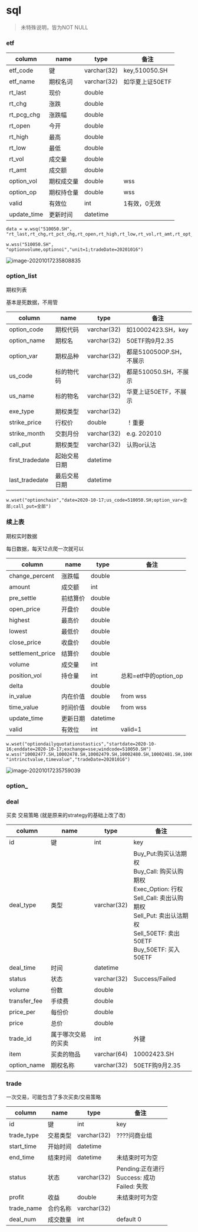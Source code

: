 # sql

> 未特殊说明，皆为NOT NULL

### etf

| column      | name       | type        | 备注            |
| ----------- | ---------- | ----------- | --------------- |
| etf_code    | 键         | varchar(32) | key,510050.SH   |
| etf_name    | 期权名词   | varchar(32) | 如华夏上证50ETF |
| rt_last     | 现价       | double      |                 |
| rt_chg      | 涨跌       | double      |                 |
| rt_pcg_chg  | 涨跌幅     | double      |                 |
| rt_open     | 今开       | double      |                 |
| rt_high     | 最高       | double      |                 |
| rt_low      | 最低       | double      |                 |
| rt_vol      | 成交量     | double      |                 |
| rt_amt      | 成交额     | double      |                 |
| option_vol  | 期权成交量 | double      | wss             |
| option_op   | 期权持仓量 | double      | wss             |
| valid       | 有效位     | int         | 1有效，0无效    |
| update_time | 更新时间   | datetime    |                 |

```
data = w.wsq("510050.SH", "rt_last,rt_chg,rt_pct_chg,rt_open,rt_high,rt_low,rt_vol,rt_amt,rt_opt_vs")

w.wss("510050.SH", "optionvolume,optionoi","unit=1;tradeDate=20201016")
```

![image-20201017235808835](https://img2020.cnblogs.com/blog/1958143/202010/1958143-20201018101852692-456219512.png)

### option_list

期权列表

基本是死数据，不用管

| column          | name         | type        | 备注                    |
| --------------- | ------------ | ----------- | ----------------------- |
| option_code     | 期权代码     | varchar(32) | 如10002423.SH，key      |
| option_name     | 期权名       | varchar(32) | 50ETF购9月2.35          |
| option_var      | 期权品种     | varchar(32) | 都是510050OP.SH，不展示 |
| us_code         | 标的物代码   | varchar(32) | 都是510050.SH，不展示   |
| us_name         | 标的物名     | varchar(32) | 华夏上证50ETF，不展示   |
| exe_type        | 期权类型     | varchar(32) |                         |
| strike_price    | 行权价       | double      | ！重要                  |
| strike_month    | 交割月份     | varchar(32) | e.g. 202010             |
| call_put        | 期权类型     | varchar(32) | 认购or认沽              |
| first_tradedate | 起始交易日期 | datetime    |                         |
| last_tradedate  | 最后交易日期 | datetime    |                         |

```
w.wset("optionchain","date=2020-10-17;us_code=510050.SH;option_var=全部;call_put=全部")
```

### 续上表

期权实时数据

每日数据，每天12点爬一次就可以

| column           | name     | type     | 备注                  |
| ---------------- | -------- | -------- | --------------------- |
| change_percent   | 涨跌幅   | double   |                       |
| amount           | 成交额   | int      |                       |
| pre_settle       | 前结算价 | double   |                       |
| open_price       | 开盘价   | double   |                       |
| highest          | 最高价   | double   |                       |
| lowest           | 最低价   | double   |                       |
| close_price      | 收盘价   | double   |                       |
| settlement_price | 结算价   | double   |                       |
| volume           | 成交量   | int      |                       |
| position_vol     | 持仓量   | int      | 总和=etf中的option_op |
| delta            |          | double   |                       |
| in_value         | 内在价值 | double   | from wss              |
| time_value       | 时间价值 | double   | from wss              |
| update_time      | 更新日期 | datetime |                       |
| valid            | 有效位   | int      | valid=1               |

```
w.wset("optiondailyquotationstastics","startdate=2020-10-16;enddate=2020-10-17;exchange=sse;windcode=510050.SH")
w.wss("10002477.SH,10002478.SH,10002479.SH,10002480.SH,10002481.SH,10002482.SH,10002483.SH,10002484.SH,10002485.SH,10002513.SH,10002517.SH,10002571.SH,10002579.SH,10002627.SH,10002643.SH,10002659.SH,10002687.SH,10002688.SH,10002689.SH,10002725.SH,10002726.SH,10002727.SH,10002728.SH,10002729.SH,10002730.SH,10002731.SH,10002732.SH,10002733.SH,10002761.SH,10002767.SH,10002771.SH,10002772.SH,10002773.SH,10002774.SH,10002775.SH,10002776.SH,10002777.SH,10002778.SH,10002779.SH,10002807.SH,10002815.SH,10002816.SH,10002817.SH,10002818.SH,10002819.SH,10002820.SH,10002821.SH,10002822.SH,10002823.SH,10002853.SH", "intrinctvalue,timevalue","tradeDate=20201016")
```

![image-20201017235759039](https://img2020.cnblogs.com/blog/1958143/202010/1958143-20201018101851946-2054498818.png)

### option_

### deal

买卖 交易策略
(就是原来的strategy的基础上改了改)

| column       | name               | type        | 备注                                                         |
| ------------ | ------------------ | ----------- | ------------------------------------------------------------ |
| id           | 键                 | int         | key                                                          |
| deal_type    | 类型               | varchar(32) | Buy_Put:购买认沽期权<br/>Buy_Call: 购买认购期权<br/>Exec_Option: 行权<br/>Sell_Call: 卖出认购期权<br/>Sell_Put: 卖出认沽期权<br/>Sell_50ETF: 卖出50ETF<br/>Buy_50ETF: 买入50ETF |
| deal_time    | 时间               | datetime    |                                                              |
| status       | 状态               | varchar(32) | Success/Failed                                               |
| volume       | 份数               | double      |                                                              |
| transfer_fee | 手续费             | double      |                                                              |
| price_per    | 每份价             | double      |                                                              |
| price        | 总价               | double      |                                                              |
| trade_id     | 属于哪次交易的买卖 | int         | 外键                                                         |
| item         | 买卖的物品         | varchar(64) | 10002423.SH                                                  |
| option_name   | 期权名称           |   varchar(32) | 50ETF购9月2.35                                            |


### trade

一次交易，可能包含了多次买卖/交易策略

| column     | name     | type        | 备注                                                |
| ---------- | -------- | ----------- | --------------------------------------------------- |
| id         | 键       | int         | key                                                 |
| trade_type | 交易类型 | varchar(32) | ????问商业组                                        |
| start_time | 开始时间 | datetime    |                                                     |
| end_time   | 结束时间 | datetime    | 未结束时可为空                                      |
| status     | 状态     | varchar(32) | Pending:正在进行<br/>Success: 成功<br/>Failed: 失败 |
| profit     | 收益     | double      | 未结束时可为空 
| trade_name | 合约名称  | varchar(32) |                                                   |
| deal_num   | 成交数量  | int         | default 0                                          |




